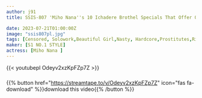 ```yaml
---
author: j91
title: SSIS-807 'Miho Nana''s 10 Ichadere Brothel Specials That Offer One And Only Sexual Service Like A Lover

date: 2023-07-21T01:00:00Z
image: "ssis807pl.jpg"
tags: [Censored, Solowork,Beautiful Girl,Nasty, Hardcore,Prostitutes,Risky Mosaic,Soapland	]
maker: [S1 NO.1 STYLE]
actress: [Miho Nana ]
---
```



{{< youtubepl Odeyv2xzKpFZp7Z >}}
###

{{% button href="https://streamtape.to/v/Odeyv2xzKpFZp7Z" icon="fas fa-download" %}}download this video{{% /button %}}

